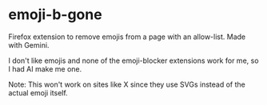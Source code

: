 # emoji-b-gone
Firefox extension to remove emojis from a page with an allow-list. Made with Gemini.

I don't like emojis and none of the emoji-blocker extensions work for me, so I had AI make me one.

Note: This won't work on sites like X since they use SVGs instead of the actual emoji itself.
